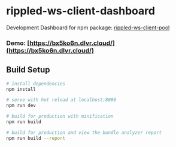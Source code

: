 # rippled-ws-client-dashboard

Development Dashboard for npm package: [rippled-ws-client-pool](https://github.com/WietseWind/rippled-ws-client-pool)

### Demo: [https://bx5ko6n.dlvr.cloud/](https://bx5ko6n.dlvr.cloud/)

## Build Setup

``` bash
# install dependencies
npm install

# serve with hot reload at localhost:8080
npm run dev

# build for production with minification
npm run build

# build for production and view the bundle analyzer report
npm run build --report
```
